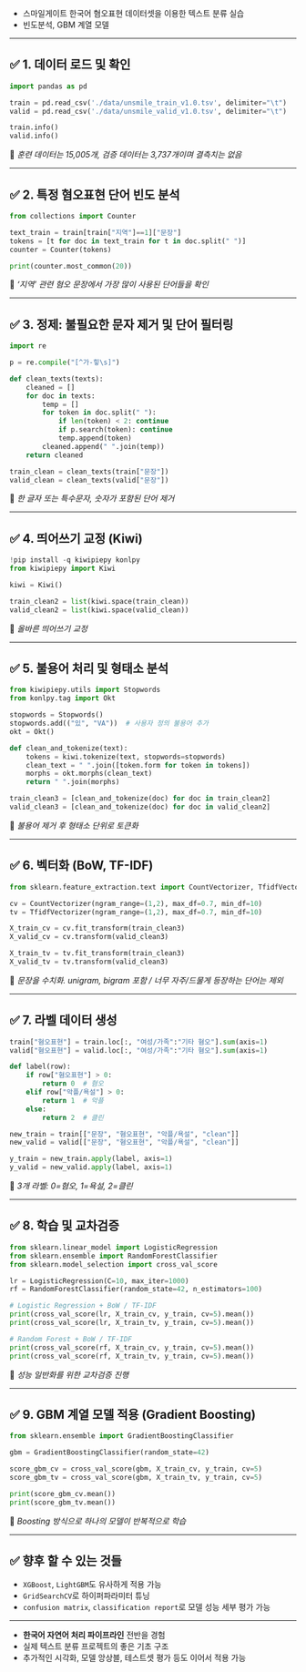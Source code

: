 - 스마일게이트 한국어 혐오표현 데이터셋을 이용한 텍스트 분류 실습
- 빈도분석, GBM 계열 모델

---

## ✅ 1. 데이터 로드 및 확인

```python
import pandas as pd

train = pd.read_csv('./data/unsmile_train_v1.0.tsv', delimiter="\t")
valid = pd.read_csv('./data/unsmile_valid_v1.0.tsv', delimiter="\t")

train.info()
valid.info()

```

📌 *훈련 데이터는 15,005개, 검증 데이터는 3,737개이며 결측치는 없음*

---

## ✅ 2. 특정 혐오표현 단어 빈도 분석

```python
from collections import Counter

text_train = train[train["지역"]==1]["문장"]
tokens = [t for doc in text_train for t in doc.split(" ")]
counter = Counter(tokens)

print(counter.most_common(20))

```

📌 *‘지역’ 관련 혐오 문장에서 가장 많이 사용된 단어들을 확인*

---

## ✅ 3. 정제: 불필요한 문자 제거 및 단어 필터링

```python
import re

p = re.compile("[^가-힣\s]")

def clean_texts(texts):
    cleaned = []
    for doc in texts:
        temp = []
        for token in doc.split(" "):
            if len(token) < 2: continue
            if p.search(token): continue
            temp.append(token)
        cleaned.append(" ".join(temp))
    return cleaned

train_clean = clean_texts(train["문장"])
valid_clean = clean_texts(valid["문장"])

```

📌 *한 글자 또는 특수문자, 숫자가 포함된 단어 제거*

---

## ✅ 4. 띄어쓰기 교정 (Kiwi)

```python
!pip install -q kiwipiepy konlpy
from kiwipiepy import Kiwi

kiwi = Kiwi()

train_clean2 = list(kiwi.space(train_clean))
valid_clean2 = list(kiwi.space(valid_clean))

```

📌 *올바른 띄어쓰기 교정*

---

## ✅ 5. 불용어 처리 및 형태소 분석

```python
from kiwipiepy.utils import Stopwords
from konlpy.tag import Okt

stopwords = Stopwords()
stopwords.add(("있", "VA"))  # 사용자 정의 불용어 추가
okt = Okt()

def clean_and_tokenize(text):
    tokens = kiwi.tokenize(text, stopwords=stopwords)
    clean_text = " ".join([token.form for token in tokens])
    morphs = okt.morphs(clean_text)
    return " ".join(morphs)

train_clean3 = [clean_and_tokenize(doc) for doc in train_clean2]
valid_clean3 = [clean_and_tokenize(doc) for doc in valid_clean2]

```

📌 *불용어 제거 후 형태소 단위로 토큰화*

---

## ✅ 6. 벡터화 (BoW, TF-IDF)

```python
from sklearn.feature_extraction.text import CountVectorizer, TfidfVectorizer

cv = CountVectorizer(ngram_range=(1,2), max_df=0.7, min_df=10)
tv = TfidfVectorizer(ngram_range=(1,2), max_df=0.7, min_df=10)

X_train_cv = cv.fit_transform(train_clean3)
X_valid_cv = cv.transform(valid_clean3)

X_train_tv = tv.fit_transform(train_clean3)
X_valid_tv = tv.transform(valid_clean3)

```

📌 *문장을 수치화. unigram, bigram 포함 / 너무 자주/드물게 등장하는 단어는 제외*

---

## ✅ 7. 라벨 데이터 생성

```python
train["혐오표현"] = train.loc[:, "여성/가족":"기타 혐오"].sum(axis=1)
valid["혐오표현"] = valid.loc[:, "여성/가족":"기타 혐오"].sum(axis=1)

def label(row):
    if row["혐오표현"] > 0:
        return 0  # 혐오
    elif row["악플/욕설"] > 0:
        return 1  # 악플
    else:
        return 2  # 클린

new_train = train[["문장", "혐오표현", "악플/욕설", "clean"]]
new_valid = valid[["문장", "혐오표현", "악플/욕설", "clean"]]

y_train = new_train.apply(label, axis=1)
y_valid = new_valid.apply(label, axis=1)

```

📌 *3개 라벨: 0=혐오, 1=욕설, 2=클린*

---

## ✅ 8. 학습 및 교차검증

```python
from sklearn.linear_model import LogisticRegression
from sklearn.ensemble import RandomForestClassifier
from sklearn.model_selection import cross_val_score

lr = LogisticRegression(C=10, max_iter=1000)
rf = RandomForestClassifier(random_state=42, n_estimators=100)

# Logistic Regression + BoW / TF-IDF
print(cross_val_score(lr, X_train_cv, y_train, cv=5).mean())
print(cross_val_score(lr, X_train_tv, y_train, cv=5).mean())

# Random Forest + BoW / TF-IDF
print(cross_val_score(rf, X_train_cv, y_train, cv=5).mean())
print(cross_val_score(rf, X_train_tv, y_train, cv=5).mean())

```

📌 *성능 일반화를 위한 교차검증 진행*

---

## ✅ 9. GBM 계열 모델 적용 (Gradient Boosting)

```python
from sklearn.ensemble import GradientBoostingClassifier

gbm = GradientBoostingClassifier(random_state=42)

score_gbm_cv = cross_val_score(gbm, X_train_cv, y_train, cv=5)
score_gbm_tv = cross_val_score(gbm, X_train_tv, y_train, cv=5)

print(score_gbm_cv.mean())
print(score_gbm_tv.mean())

```

📌 *Boosting 방식으로 하나의 모델이 반복적으로 학습*

---

## ✅ 향후 할 수 있는 것들

- `XGBoost`, `LightGBM`도 유사하게 적용 가능
- `GridSearchCV`로 하이퍼파라미터 튜닝
- `confusion matrix`, `classification report`로 모델 성능 세부 평가 가능

---

- **한국어 자연어 처리 파이프라인** 전반을 경험
- 실제 텍스트 분류 프로젝트의 좋은 기초 구조
- 추가적인 시각화, 모델 앙상블, 테스트셋 평가 등도 이어서 적용 가능